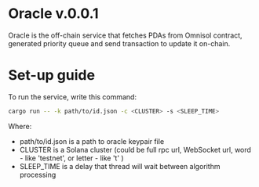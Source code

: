 # Oracle v.0.0.1

Oracle is the off-chain service that fetches PDAs from Omnisol contract, generated priority queue and send transaction to update it on-chain.

# Set-up guide

To run the service, write this command:

```bash
cargo run -- -k path/to/id.json -c <CLUSTER> -s <SLEEP_TIME>
```

Where:

- path/to/id.json is a path to oracle keypair file
- CLUSTER is a Solana cluster (could be full rpc url, WebSocket url, word - like 'testnet', or letter - like 't' )
- SLEEP_TIME is a delay that thread will wait between algorithm processing
